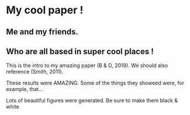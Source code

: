 # My cool paper !
## Me and my friends.
## Who are all based in super cool places !

This is the intro to my amazing paper (B & D, 2019).
We should also reference (Smith, 2011).

These results were AMAZING.
Some of the things they showeed were, for example, that...

Lots of beautiful figures were generated.
Be sure to make them black & white
